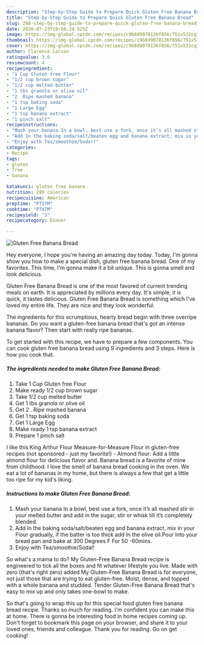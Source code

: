```yaml
---
description: "Step-by-Step Guide to Prepare Quick Gluten Free Banana Bread"
title: "Step-by-Step Guide to Prepare Quick Gluten Free Banana Bread"
slug: 268-step-by-step-guide-to-prepare-quick-gluten-free-banana-bread
date: 2020-07-23T19:56:24.525Z
image: https://img-global.cpcdn.com/recipes/c9b8d9078136f856/751x532cq70/gluten-free-banana-bread-recipe-main-photo.jpg
thumbnail: https://img-global.cpcdn.com/recipes/c9b8d9078136f856/751x532cq70/gluten-free-banana-bread-recipe-main-photo.jpg
cover: https://img-global.cpcdn.com/recipes/c9b8d9078136f856/751x532cq70/gluten-free-banana-bread-recipe-main-photo.jpg
author: Clarence Larson
ratingvalue: 3.6
reviewcount: 4
recipeingredient:
- "1 Cup Gluten free Flour"
- "1/2 cup brown sugar"
- "1/2 cup melted butter"
- "1 tbs granola or olive oil"
- "2  Ripe mashed banana"
- "1 tsp baking soda"
- "1 Large Egg"
- "1 tsp banana extract"
- "1 pinch salt"
recipeinstructions:
- "Mash your banana In a bowl, best use a fork, once it’s all mashed stir in your melted butter and add in the sugar, stir or whisk till it’s completely blended."
- "Add In the baking soda/salt/beaten egg and banana extract, mix in your Flour gradually, if the batter is too thick add In the olive oil.Pour Into your bread pan and bake at 300 Degrees F For 50 -60mins."
- "Enjoy with Tea/smoothie/Soda!!"
categories:
- Recipe
tags:
- gluten
- free
- banana

katakunci: gluten free banana 
nutrition: 299 calories
recipecuisine: American
preptime: "PT37M"
cooktime: "PT47M"
recipeyield: "3"
recipecategory: Dinner

---
```



![Gluten Free Banana Bread](https://img-global.cpcdn.com/recipes/c9b8d9078136f856/751x532cq70/gluten-free-banana-bread-recipe-main-photo.jpg)

Hey everyone, I hope you're having an amazing day today. Today, I'm gonna show you how to make a special dish, gluten free banana bread. One of my favorites. This time, I'm gonna make it a bit unique. This is gonna smell and look delicious.

Gluten Free Banana Bread is one of the most favored of current trending meals on earth. It is appreciated by millions every day. It's simple, it is quick, it tastes delicious. Gluten Free Banana Bread is something which I've loved my entire life. They are nice and they look wonderful.

The ingredients for this scrumptious, hearty bread begin with three overripe bananas. Do you want a gluten-free banana bread that&#39;s got an intense banana flavor? Then start with really ripe bananas.


To get started with this recipe, we have to prepare a few components. You can cook gluten free banana bread using 9 ingredients and 3 steps. Here is how you cook that.

<!--inarticleads1-->

##### The ingredients needed to make Gluten Free Banana Bread:

1. Take 1 Cup Gluten free Flour
1. Make ready 1/2 cup brown sugar
1. Take 1/2 cup melted butter
1. Get 1 tbs granola or olive oil
1. Get 2 . Ripe mashed banana
1. Get 1 tsp baking soda
1. Get 1 Large Egg
1. Make ready 1 tsp banana extract
1. Prepare 1 pinch salt


I like this King Arthur Flour Measure-for-Measure Flour in gluten-free recipes (not sponsored - just my favorite!) - Almond flour: Add a little almond flour for delicious flavor and. Banana bread is a favorite of mine from childhood. I love the smell of banana bread cooking in the oven. We eat a lot of bananas in my home, but there is always a few that get a little too ripe for my kid&#39;s liking. 

<!--inarticleads2-->

##### Instructions to make Gluten Free Banana Bread:

1. Mash your banana In a bowl, best use a fork, once it’s all mashed stir in your melted butter and add in the sugar, stir or whisk till it’s completely blended.
1. Add In the baking soda/salt/beaten egg and banana extract, mix in your Flour gradually, if the batter is too thick add In the olive oil.Pour Into your bread pan and bake at 300 Degrees F For 50 -60mins.
1. Enjoy with Tea/smoothie/Soda!!


So what&#39;s a mama to do? My Gluten-Free Banana Bread recipe is engineered to tick all the boxes and fit whatever lifestyle you live. Made with zero (that&#39;s right zero) added My Gluten-Free Banana Bread is for everyone, not just those that are trying to eat gluten-free. Moist, dense, and topped with a whole banana and studded. Tender Gluten-Free Banana Bread that&#39;s easy to mix up and only takes one-bowl to make. 

So that's going to wrap this up for this special food gluten free banana bread recipe. Thanks so much for reading. I'm confident you can make this at home. There is gonna be interesting food in home recipes coming up. Don't forget to bookmark this page on your browser, and share it to your loved ones, friends and colleague. Thank you for reading. Go on get cooking!
